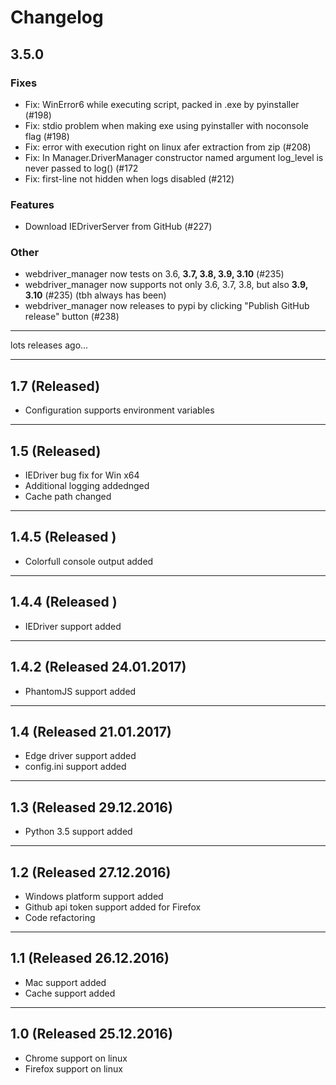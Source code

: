 # Changelog


## 3.5.0
### Fixes
- Fix: WinError6 while executing script, packed in .exe by pyinstaller (#198)
- Fix: stdio problem when making exe using pyinstaller with noconsole flag (#198)
- Fix: error with execution right on linux afer extraction from zip (#208)
- Fix: In Manager.DriverManager constructor named argument log_level is never passed to log() (#172
- Fix: first-line not hidden when logs disabled (#212)

### Features
- Download IEDriverServer from GitHub (#227)

### Other
- webdriver_manager now tests on 3.6, **3.7, 3.8, 3.9, 3.10** (#235)
- webdriver_manager now supports not only 3.6, 3.7, 3.8, but also **3.9, 3.10** (#235) (tbh always has been)
- webdriver_manager now releases to pypi by clicking "Publish GitHub release" button (#238)
---

lots releases ago...

---

## 1.7 (Released)
* Configuration supports environment variables
---
## 1.5 (Released)
* IEDriver bug fix for Win x64
* Additional logging addednged
* Cache path changed
---
## 1.4.5 (Released )
* Colorfull console output added
---
## 1.4.4 (Released )
* IEDriver support added
---
## 1.4.2 (Released 24.01.2017)
* PhantomJS support added
---
## 1.4 (Released 21.01.2017)
* Edge driver support added
* config.ini support added
---
## 1.3 (Released 29.12.2016)
* Python 3.5 support added
---
## 1.2 (Released 27.12.2016)
* Windows platform support added
* Github api token support added for Firefox
* Code refactoring
---
## 1.1 (Released 26.12.2016)
* Mac support added
* Cache support added
---
## 1.0 (Released 25.12.2016)
* Chrome support on linux
* Firefox support on linux
